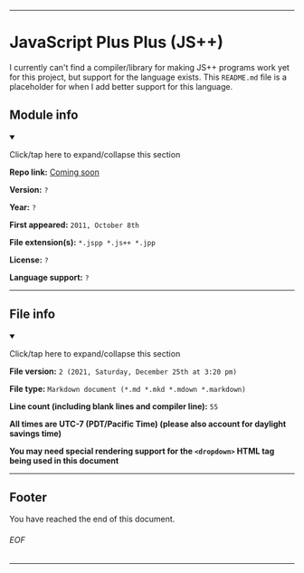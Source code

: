 
***

# JavaScript Plus Plus (JS++)

I currently can't find a compiler/library for making JS++ programs work yet for this project, but support for the language exists. This `README.md` file is a placeholder for when I add better support for this language.

## Module info

<details open><summary><p lang="en">Click/tap here to expand/collapse this section</p></summary>

**Repo link:** [Coming soon](https://www.example.com/)

**Version:** `?`

**Year:** `?`

**First appeared:** `2011, October 8th`

**File extension(s):** `*.jspp *.js++ *.jpp`

**License:** `?`

**Language support:** `?`

</details>

***

## File info

<details open><summary><p lang="en">Click/tap here to expand/collapse this section</p></summary>

**File version:** `2 (2021, Saturday, December 25th at 3:20 pm)`

**File type:** `Markdown document (*.md *.mkd *.mdown *.markdown)`

**Line count (including blank lines and compiler line):** `55`

**All times are UTC-7 (PDT/Pacific Time) (please also account for daylight savings time)**

**You may need special rendering support for the `<dropdown>` HTML tag being used in this document**

</details>

***

## Footer

You have reached the end of this document.

###### EOF

***

